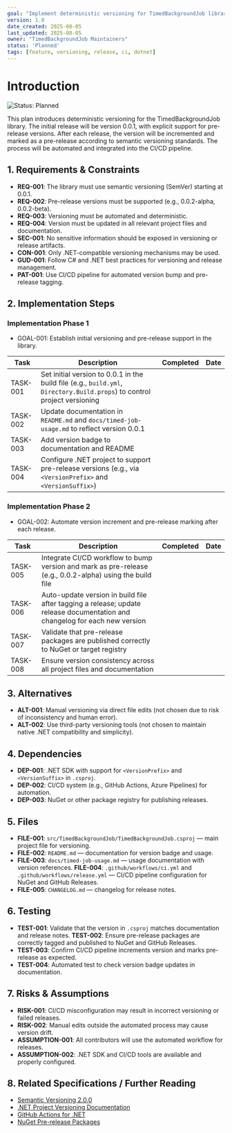 ```yaml
---
goal: "Implement deterministic versioning for TimedBackgroundJob library with pre-release support"
version: 1.0
date_created: 2025-08-05
last_updated: 2025-08-05
owner: "TimedBackgroundJob Maintainers"
status: 'Planned'
tags: [feature, versioning, release, ci, dotnet]
---
```


# Introduction

![Status: Planned](https://img.shields.io/badge/status-Planned-blue)

This plan introduces deterministic versioning for the TimedBackgroundJob library. The initial release will be version 0.0.1, with explicit support for pre-release versions. After each release, the version will be incremented and marked as a pre-release according to semantic versioning standards. The process will be automated and integrated into the CI/CD pipeline.

## 1. Requirements & Constraints

- **REQ-001**: The library must use semantic versioning (SemVer) starting at 0.0.1.
- **REQ-002**: Pre-release versions must be supported (e.g., 0.0.2-alpha, 0.0.2-beta).
- **REQ-003**: Versioning must be automated and deterministic.
- **REQ-004**: Version must be updated in all relevant project files and documentation.
- **SEC-001**: No sensitive information should be exposed in versioning or release artifacts.
- **CON-001**: Only .NET-compatible versioning mechanisms may be used.
- **GUD-001**: Follow C# and .NET best practices for versioning and release management.
- **PAT-001**: Use CI/CD pipeline for automated version bump and pre-release tagging.

## 2. Implementation Steps

### Implementation Phase 1

- GOAL-001: Establish initial versioning and pre-release support in the library.

| Task      | Description                                                                                      | Completed | Date       |
|-----------|--------------------------------------------------------------------------------------------------|-----------|------------|
| TASK-001  | Set initial version to 0.0.1 in the build file (e.g., `build.yml`, `Directory.Build.props`) to control project versioning |           |            |
| TASK-002  | Update documentation in `README.md` and `docs/timed-job-usage.md` to reflect version 0.0.1       |           |            |
| TASK-003  | Add version badge to documentation and README                                                    |           |            |
| TASK-004  | Configure .NET project to support pre-release versions (e.g., via `<VersionPrefix>` and `<VersionSuffix>`) |           |            |

### Implementation Phase 2

- GOAL-002: Automate version increment and pre-release marking after each release.

| Task      | Description                                                                                      | Completed | Date       |
|-----------|--------------------------------------------------------------------------------------------------|-----------|------------|
| TASK-005  | Integrate CI/CD workflow to bump version and mark as pre-release (e.g., 0.0.2-alpha) using the build file |           |            |
| TASK-006  | Auto-update version in build file after tagging a release; update release documentation and changelog for each new version |           |            |
| TASK-007  | Validate that pre-release packages are published correctly to NuGet or target registry           |           |            |
| TASK-008  | Ensure version consistency across all project files and documentation                            |           |            |

## 3. Alternatives

- **ALT-001**: Manual versioning via direct file edits (not chosen due to risk of inconsistency and human error).
- **ALT-002**: Use third-party versioning tools (not chosen to maintain native .NET compatibility and simplicity).

## 4. Dependencies

- **DEP-001**: .NET SDK with support for `<VersionPrefix>` and `<VersionSuffix>` in `.csproj`.
- **DEP-002**: CI/CD system (e.g., GitHub Actions, Azure Pipelines) for automation.
- **DEP-003**: NuGet or other package registry for publishing releases.

## 5. Files

- **FILE-001**: `src/TimedBackgroundJob/TimedBackgroundJob.csproj` — main project file for versioning.
- **FILE-002**: `README.md` — documentation for version badge and usage.
- **FILE-003**: `docs/timed-job-usage.md` — usage documentation with version references.
**FILE-004**: `.github/workflows/ci.yml` and `.github/workflows/release.yml` — CI/CD pipeline configuration for NuGet and GitHub Releases.
- **FILE-005**: `CHANGELOG.md` — changelog for release notes.

## 6. Testing

- **TEST-001**: Validate that the version in `.csproj` matches documentation and release notes.
**TEST-002**: Ensure pre-release packages are correctly tagged and published to NuGet and GitHub Releases.
- **TEST-003**: Confirm CI/CD pipeline increments version and marks pre-release as expected.
- **TEST-004**: Automated test to check version badge updates in documentation.

## 7. Risks & Assumptions

- **RISK-001**: CI/CD misconfiguration may result in incorrect versioning or failed releases.
- **RISK-002**: Manual edits outside the automated process may cause version drift.
- **ASSUMPTION-001**: All contributors will use the automated workflow for releases.
- **ASSUMPTION-002**: .NET SDK and CI/CD tools are available and properly configured.

## 8. Related Specifications / Further Reading

- [Semantic Versioning 2.0.0](https://semver.org/)
- [.NET Project Versioning Documentation](https://learn.microsoft.com/en-us/nuget/create-packages/package-versioning)
- [GitHub Actions for .NET](https://github.com/actions/setup-dotnet)
- [NuGet Pre-release Packages](https://learn.microsoft.com/en-us/nuget/create-packages/prerelease-packages)
